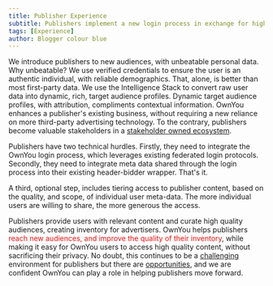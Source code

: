 ```yaml
---
title: Publisher Experience
subtitle: Publishers implement a new login process in exchange for higher quality user data, orders of magnitude higher than first-party data.
tags: [Experience]
author: Blogger colour blue
---
```


We introduce publishers to new audiences, with unbeatable personal data. Why unbeatable? We use verified credentials to ensure the user is an authentic individual, with reliable demographics. That, alone, is better than most first-party data. We use the Intelligence Stack to convert raw user data into dynamic, rich, target audience profiles. Dynamic target audience profiles, with attribution, compliments contextual information. OwnYou enhances a publisher's existing business, without requiring a new reliance on more third-party advertising technology. To the contrary, publishers become valuable stakeholders in a [stakeholder owned ecosystem](/docs/stakeholders).

Publishers have two technical hurdles. Firstly, they need to integrate the OwnYou login process, which leverages existing federated login protocols. Secondly, they need to integrate meta data shared through the login process into their existing header-bidder wrapper. That's it.

A third, optional step, includes tiering access to publisher content, based on the quality, and scope, of individual user meta-data. The more individual users are willing to share, the more generous the access.

Publishers provide users with relevant content and curate high quality audiences, creating inventory for advertisers. OwnYou helps publishers <span style="color: #e81313">reach new audiences, and improve the quality of their inventory</span>, while making it easy for OwnYou users to access high quality content, without sacrificing their privacy. No doubt, this continues to be a <a href="/publisher_problems/">challenging</a> environment for publishers but there are <a href="/publisher_requirements/">opportunities</a>, and we are confident OwnYou can play a role in helping publishers move forward.
